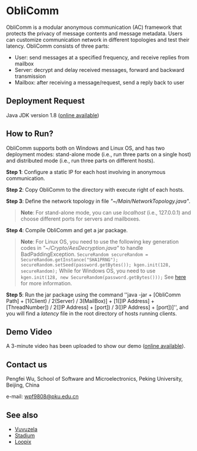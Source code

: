 # ObliComm

ObliComm is a modular anonymous communication (AC) framework that protects the privacy of message contents and message metadata. Users can customize communication network in different topologies and test their latency. ObliComm consists of three parts:

 - User: send messages at a specified frequency, and receive replies from mailbox
 - Server: decrypt and delay received messages, forward and backward transmission
 - Mailbox: after receiving a message/request, send a reply back to user

## Deployment Request

Java JDK version 1.8 ([online available](https://www.oracle.com/technetwork/java/javase/downloads/jdk8-downloads-2133151.html))

## How to Run?

ObliComm supports both on Windows and Linux OS, and has two deployment modes: stand-alone mode (i.e., run three parts on a single host) and distributed mode (i.e., run three parts on different hosts).

**Step 1**: Configure a static IP for each host involving in anonymous communication.

**Step 2**: Copy ObliComm to the directory with execute right of each hosts.

**Step 3**: Define the network topology in file *"~/Main/NetworkTopology.java"*.
> **Note**:   For stand-alone mode, you can use *localhost* (i.e., 127.0.0.1) and choose different ports for servers and mailboxes.
 
**Step 4**: Compile ObliComm and get a jar package.
> **Note**:  For Linux OS, you need to use the following key generation codes in *"~/Crypto/AesDecryption.java"* to handle BadPaddingException. 
> `SecureRandom secureRandom = SecureRandom.getInstance("SHA1PRNG"); secureRandom.setSeed(password.getBytes()); kgen.init(128, secureRandom);` While for Windows OS, you need to use `kgen.init(128, new SecureRandom(password.getBytes()));` See [here](https://stackoverflow.com/questions/8049872/given-final-block-not-properly-padded) for more information.

**Step 5**: Run the jar package using the command ''java -jar + [ObliComm Path] + [1(Client) / 2(Server) / 3(MailBox)] + [1([IP Address] + [ThreadNumber]) / 2([IP Address] + [port]) / 3([IP Address] + [port])]'', and you will find a *latency* file in the root directory of hosts running clients.

## Demo Video

A 3-minute video has been uploaded to show our demo ([online available](https://github.com/Markfee9808/ObliComm/blob/master/Demo%20Video.mp4)).

## Contact us

Pengfei Wu, School of Software and Microelectronics, Peking University, Beijing, China

e-mail: wpf9808@pku.edu.cn

## See also

 - [Vuvuzela](https://github.com/vuvuzela/vuvuzela)
 - [Stadium](https://github.com/nirvantyagi/stadium)
 - [Loopix](https://github.com/UCL-InfoSec/loopix)
 
